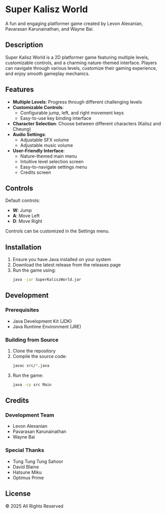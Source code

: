 # Super Kalisz World

A fun and engaging platformer game created by Levon Alexanian, Pavarasan Karunainathan, and Wayne Bai.

## Description

Super Kalisz World is a 2D platformer game featuring multiple levels, customizable controls, and a charming nature-themed interface. Players can navigate through various levels, customize their gaming experience, and enjoy smooth gameplay mechanics.

## Features

- **Multiple Levels**: Progress through different challenging levels
- **Customizable Controls**: 
  - Configurable jump, left, and right movement keys
  - Easy-to-use key binding interface
- **Character Selection**: Choose between different characters (Kalisz and Cheung)
- **Audio Settings**:
  - Adjustable SFX volume
  - Adjustable music volume
- **User-Friendly Interface**:
  - Nature-themed main menu
  - Intuitive level selection screen
  - Easy-to-navigate settings menu
  - Credits screen

## Controls

Default controls:
- **W**: Jump
- **A**: Move Left
- **D**: Move Right

Controls can be customized in the Settings menu.

## Installation

1. Ensure you have Java installed on your system
2. Download the latest release from the releases page
3. Run the game using:
   ```bash
   java -jar SuperKaliszWorld.jar
   ```

## Development

### Prerequisites
- Java Development Kit (JDK)
- Java Runtime Environment (JRE)

### Building from Source
1. Clone the repository
2. Compile the source code:
   ```bash
   javac src/*.java
   ```
3. Run the game:
   ```bash
   java -cp src Main
   ```

## Credits

### Development Team
- Levon Alexanian
- Pavarasan Karunainathan
- Wayne Bai

### Special Thanks
- Tung Tung Tung Sahoor
- David Blaine
- Hatsune Miku
- Optimus Prime

## License

© 2025 All Rights Reserved

